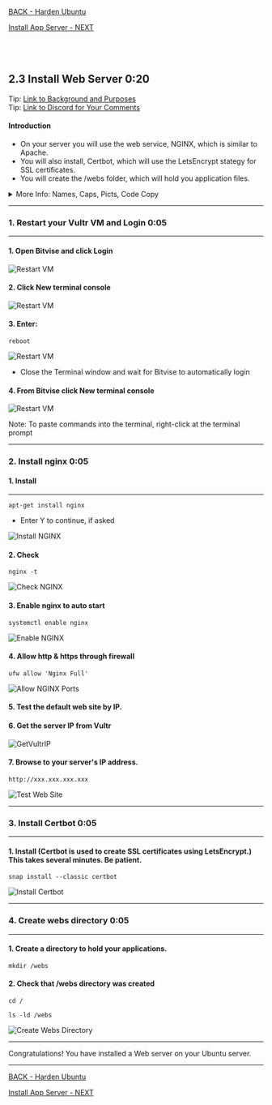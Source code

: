 <!-- ------------------------------------------------------------------------- -->

<div class="page-back">

[BACK - Harden Ubuntu     ](/Setup/fr0302_Setup-Hardening-Ubuntu.md)
</div><div class="page-next">

[Install App Server - NEXT](/Setup/fr0304_Setup-App-Server-Ubuntu.md)
</div><div style="margin-top:35px">&nbsp;</div>

<!-- ------------------------------------------------------------------------- -->

## 2.3 Install Web Server 0:20 <!-- {docsify-ignore} -->
<div class="notice-tip">
  <div class="notice-tip-header">
    Tip: <a href="../Setup/purposes/pfr0303_Setup-Web-Server-Ubuntu.md" target="_blank">Link to Background and Purposes</a> 
  </div>  
</div>

<div class="notice-tip">
  <div class="notice-tip-header">
    Tip: <a href="https://discord.com/channels/928752444316483585/931217213539635200" target="_blank">Link to Discord for Your Comments</a> 
  </div>  
</div>

#### Introduction <!-- {docsify-ignore} -->
- On your server you will use the web service, NGINX, which is similar to Apache.
- You will also install, Certbot, which will use the LetsEncrypt stategy for SSL certificates.
- You will create the /webs folder, which will hold you application files.

<details class="details-style">
    <summary class="summary-style">
More Info: Names, Caps, Picts, Code Copy
    </summary>
    <div class="popup">

- In this tutorial please be careful to use the Exact Spelling and Capitalization. You will be using Windows, Unix and GitBash command prompts. Improper captialization will cause commands to fail. Some examples are: Local_Admin, myProject, repos, remotes and .ssh.

- This documentation was produced in 2021-2022. You will experience differences in some of the pictures due to the changes made over time by the developers of the softwares and web sites that are used.

- We recommend that you copy and paste code snippets from the documentation into your workstation/server. This will reduce the errors caused by hand typing.
Hover over the snippet and click copy, then paste as appropriate.

</div>
</details>

----
 ### 1. Restart your Vultr VM and Login 0:05
----
#### 1. Open Bitvise and click Login

![Restart VM](./images/fr0300-01_restart-vm2.png "Restart VM")

#### 2. Click New terminal console

![Restart VM](./images/fr0301-09_Vultr-New-Profile-Console.png "Restart VM")

#### 3. Enter:

```
reboot
```

![Restart VM](./images/fr0300-01_restart-vm4.png "Restart VM")

- Close the Terminal window and wait for Bitvise to automatically login

#### 4. From Bitvise click New terminal console

![Restart VM](./images/fr0301-09_Vultr-New-Profile-Console.png "Restart VM")


<div class="notice-tip">
  <div class="notice-tip-header">
    Note: To paste commands into the terminal, right-click at the terminal prompt
  </div>  
</div>  

----
### 2. Install nginx 0:05

#### 1. Install
----

```
apt-get install nginx
```

- Enter Y to continue, if asked

![Install NGINX](./images/fr0303-01_Ubuntu-install-nginx.png "Install NGINX")

#### 2. Check
```
nginx -t
```

![Check NGINX](./images/fr0303-02_Ubuntu-check-nginx.png "Check NGINX")

#### 3. Enable nginx to auto start

```
systemctl enable nginx
```

![Enable NGINX](./images/fr0303-03_Ubuntu-enable-nginx.png "Enable NGINX")

#### 4. Allow http & https through firewall
```
ufw allow 'Nginx Full'
```

![Allow NGINX Ports](./images/fr0303-04_Ubuntu-allow-nginx-ports.png "Allow NGINX Ports")

#### 5. Test the default web site by IP. 

#### 6. Get the server IP from Vultr

![GetVultrIP](./images/fr0302-12_Get-Vultr-IP.png "GetVultrIP")

#### 7. Browse to your server's IP address.

```
http://xxx.xxx.xxx.xxx
```

![Test Web Site](./images/fr0303-05_Ubuntu-test-web-site.png "Test Web Site")

----
### 3. Install Certbot 0:05
----
#### 1. Install  (Certbot is used to create SSL certificates using LetsEncrypt.) This takes several minutes. Be patient.

```
snap install --classic certbot
```

![Install Certbot](./images/fr0303-06_Ubuntu-install-certbot.png "Install Certbot")

----
### 4. Create webs directory 0:05
----
#### 1. Create a directory to hold your applications.

```
mkdir /webs
```

#### 2. Check that /webs directory was created

```
cd /
```
```
ls -ld /webs
```

![Create Webs Directory](./images/fr0303-07_Ubuntu-create-webs-directory.png "Create Webs Directory")


----
<div class="notice-success">
  <div class="notice-success-header">
    Congratulations! You have installed a Web server on your Ubuntu server.

  </div>
</div>

----

<!-- ------------------------------------------------------------------------- -->

<div class="page-back">

[BACK - Harden Ubuntu     ](/Setup/fr0302_Setup-Hardening-Ubuntu.md)
</div><div class="page-next">

[Install App Server - NEXT](/Setup/fr0304_Setup-App-Server-Ubuntu.md)
</div>

<!-- ------------------------------------------------------------------------- -->

